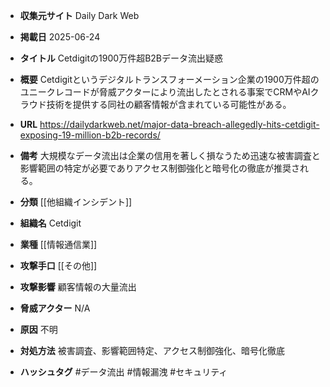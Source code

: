 - **収集元サイト**
Daily Dark Web

- **掲載日**
2025-06-24

- **タイトル**
Cetdigitの1900万件超B2Bデータ流出疑惑

- **概要**
Cetdigitというデジタルトランスフォーメーション企業の1900万件超のユニークレコードが脅威アクターにより流出したとされる事案でCRMやAIクラウド技術を提供する同社の顧客情報が含まれている可能性がある。

- **URL**
https://dailydarkweb.net/major-data-breach-allegedly-hits-cetdigit-exposing-19-million-b2b-records/

- **備考**
大規模なデータ流出は企業の信用を著しく損なうため迅速な被害調査と影響範囲の特定が必要でありアクセス制御強化と暗号化の徹底が推奨される。

- **分類**
[[他組織インシデント]]

- **組織名**
Cetdigit

- **業種**
[[情報通信業]]

- **攻撃手口**
[[その他]]

- **攻撃影響**
顧客情報の大量流出

- **脅威アクター**
N/A

- **原因**
不明

- **対処方法**
被害調査、影響範囲特定、アクセス制御強化、暗号化徹底

- **ハッシュタグ**
#データ流出 #情報漏洩 #セキュリティ
